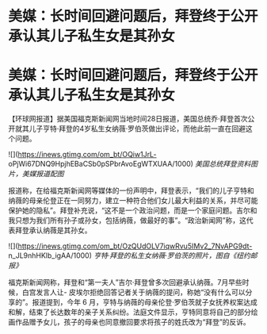 # 美媒：长时间回避问题后，拜登终于公开承认其儿子私生女是其孙女

# 美媒：长时间回避问题后，拜登终于公开承认其儿子私生女是其孙女

【环球网报道】据美国福克斯新闻网当地时间28日报道，美国总统乔·拜登首次公开就其儿子亨特·拜登的4岁私生女纳薇·罗伯茨做出评论，而他此前一直在回避这个问题。

![](https://inews.gtimg.com/om_bt/OQiw1JrL-
oPjWi67DNQ9HpjhEBaCSb0pSPbrAvoEgWTXUAA/1000) _美国总统拜登资料图片，美媒报道配图_

报道称，在给福克斯新闻网等媒体的一份声明中，拜登表示，“我们的儿子亨特和纳薇的母亲伦登正在一同努力，建立一种符合他们女儿最大利益的关系，并尽可能保护她的隐私”。拜登补充说，“这不是一个政治问题，而是一个家庭问题。吉尔和我只想为我们所有孙子或孙女，包括纳薇，做最好的事”。“政治新闻网”称，这代表拜登承认纳薇是其孙女。

![](https://inews.gtimg.com/om_bt/OzQUdOLV7iqwRvu5IMv2_7NvAPG9dt-
n_JL9nhHKlb_igAA/1000) _亨特·拜登的私生女纳薇·罗伯茨的照片，图自《纽约邮报》_

福克斯新闻网称，拜登和“第一夫人”吉尔·拜登曾多次回避承认纳薇。7月早些时候，白宫发言人让-
皮埃尔拒绝回答记者关于纳薇的提问，称她“没有什么可以分享的”。报道提到，今年 6
月，亨特与纳薇的母亲伦登·罗伯茨就子女抚养权案达成和解，结束了长达数年的亲子关系纠纷。法庭文件显示，亨特同意将自己的部分绘画作品赠予女儿，孩子的母亲也同意撤回要求将孩子的姓氏改为“拜登”的反诉。


